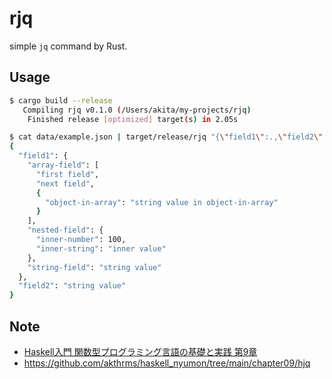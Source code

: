 # rjq

simple `jq` command by Rust.

## Usage

```sh
$ cargo build --release
   Compiling rjq v0.1.0 (/Users/akita/my-projects/rjq)
    Finished release [optimized] target(s) in 2.05s

$ cat data/example.json | target/release/rjq "{\"field1\":.,\"field2\":.string-field}"
{
  "field1": {
    "array-field": [
      "first field",
      "next field",
      {
        "object-in-array": "string value in object-in-array"
      }
    ],
    "nested-field": {
      "inner-number": 100,
      "inner-string": "inner value"
    },
    "string-field": "string value"
  },
  "field2": "string value"
}
```

## Note

- [Haskell入門 関数型プログラミング言語の基礎と実践 第9章](https://gihyo.jp/book/2017/978-4-7741-9237-6)
- https://github.com/akthrms/haskell_nyumon/tree/main/chapter09/hjq
